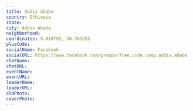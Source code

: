 ```yaml
---
title: Addis Ababa
country: Ethiopia
state: 
city: Addis Ababa
neighborhood: 
coordinates: 9.010793, 38.761253
plusCode:
socialName: Facebook
socialURL: https://www.facebook.com/groups/free.code.camp.addis.abeba
chatName:
chatURL:
eventName:
eventURL:
leaderName:
leaderURL:
oldPhoto: 
coverPhoto:
---
```


